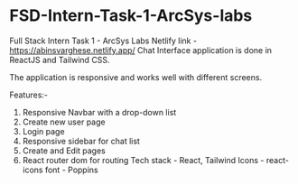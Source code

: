 # FSD-Intern-Task-1-ArcSys-labs
Full Stack Intern Task 1 - ArcSys Labs
Netlify link - https://abinsvarghese.netlify.app/
Chat Interface application is done in ReactJS and Tailwind CSS.

The application is responsive and works well with different screens.

Features:-
1. Responsive Navbar with a drop-down list
2. Create new user page
3. Login page
4. Responsive sidebar for chat list
5. Create and Edit pages
6. React router dom for routing
Tech stack - React, Tailwind
Icons - react-icons
font - Poppins
